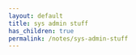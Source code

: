 ```yaml
---
layout: default
title: sys admin stuff
has_children: true
permalink: /notes/sys-admin-stuff
---
```

